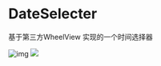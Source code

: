 # DateSelecter
基于第三方WheelView 实现的一个时间选择器

![img](https://github.com/chsmy/DateSelecter/blob/master/DateSelecter/117.gif)
![](https://github.com/caoweiaaa/DateSelecter/blob/master/DateSelecter/date.gif)
